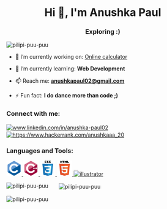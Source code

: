 <h1 align="center">Hi 👋, I'm Anushka Paul</h1>
<h3 align="center">Exploring :)</h3>

<p align="left"> <img src="https://komarev.com/ghpvc/?username=pilipi-puu-puu&label=Profile%20views&color=eb3a34&style=flat" alt="pilipi-puu-puu" /> </p>

- 🔭 I’m currently working on: [Online calculator](https://github.com/pilipi-puu-puu/Online-calculator)

- 🌱 I’m currently learning: **Web Development**

- 📫 Reach me: **anushkapaul02@gmail.com**

- ⚡ Fun fact: **I do dance more than code ;)**

<h3 align="left">Connect with me:</h3>
<p align="left">
<a href="https://www.linkedin.com/in/anushka-paul02/" target="blank"><img align="center" src="https://raw.githubusercontent.com/rahuldkjain/github-profile-readme-generator/master/src/images/icons/Social/linked-in-alt.svg" alt="www.linkedin.com/in/anushka-paul02" height="30" width="40" /></a>
<a href="https://www.hackerrank.com/anushkaaa_20" target="blank"><img align="center" src="https://raw.githubusercontent.com/rahuldkjain/github-profile-readme-generator/master/src/images/icons/Social/hackerrank.svg" alt="https://www.hackerrank.com/anushkaaa_20" height="30" width="40" /></a>
</p>

<h3 align="left">Languages and Tools:</h3>
<p align="left"> <a href="https://www.cprogramming.com/" target="_blank"> <img src="https://raw.githubusercontent.com/devicons/devicon/master/icons/c/c-original.svg" alt="c" width="40" height="40"/> </a> <a href="https://www.w3schools.com/cpp/" target="_blank"> <img src="https://raw.githubusercontent.com/devicons/devicon/master/icons/cplusplus/cplusplus-original.svg" alt="cplusplus" width="40" height="40"/> </a> <a href="https://www.w3schools.com/css/" target="_blank"> <img src="https://raw.githubusercontent.com/devicons/devicon/master/icons/css3/css3-original-wordmark.svg" alt="css3" width="40" height="40"/> </a> <a href="https://www.w3.org/html/" target="_blank"> <img src="https://raw.githubusercontent.com/devicons/devicon/master/icons/html5/html5-original-wordmark.svg" alt="html5" width="40" height="40"/> </a> <a href="https://www.adobe.com/in/products/illustrator.html" target="_blank"> <img src="https://www.vectorlogo.zone/logos/adobe_illustrator/adobe_illustrator-icon.svg" alt="illustrator" width="40" height="40"/> </a> </p>

<p><img align="left" src="https://github-readme-stats.vercel.app/api/top-langs?username=pilipi-puu-puu&show_icons=true&locale=en&layout=compact" alt="pilipi-puu-puu" /></p>

<p>&nbsp;&nbsp;&nbsp;&nbsp;&nbsp;&nbsp;&nbsp;<img align="center" src="https://github-readme-stats.vercel.app/api?username=pilipi-puu-puu&show_icons=true&locale=en" alt="pilipi-puu-puu" /></p>

<p><img align="center" src="https://github-readme-streak-stats.herokuapp.com/?user=pilipi-puu-puu&" alt="pilipi-puu-puu" /></p>
